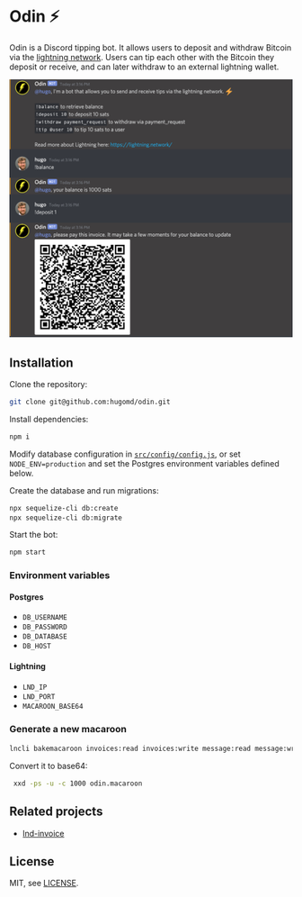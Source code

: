 # Odin ⚡

Odin is a Discord tipping bot. It allows users to deposit and withdraw Bitcoin via the [lightning network](https://lightning.network). Users can tip each other with the Bitcoin they deposit or receive, and can later withdraw to an external lightning wallet.

![Screenshot of Odin being used in a Discord channel](./screenshot.png)

## Installation

Clone the repository:
```bash
git clone git@github.com:hugomd/odin.git
```

Install dependencies:
```bash
npm i
```

Modify database configuration in [`src/config/config.js`](./src/config/config.js), or set `NODE_ENV=production` and set the Postgres environment variables defined below.

Create the database and run migrations:
```bash
npx sequelize-cli db:create
npx sequelize-cli db:migrate
```

Start the bot:
```bash
npm start
```


### Environment variables
#### Postgres
* `DB_USERNAME`
* `DB_PASSWORD`
* `DB_DATABASE`
* `DB_HOST`

#### Lightning
* `LND_IP`
* `LND_PORT`
* `MACAROON_BASE64`

### Generate a new macaroon
```bash
lncli bakemacaroon invoices:read invoices:write message:read message:write offchain:read offchain:write --save_to odin.macaroon
```

Convert it to base64:
```bash
 xxd -ps -u -c 1000 odin.macaroon
```

## Related projects
* [lnd-invoice](https://github.com/hugomd/lnd-invoice)

## License
MIT, see [LICENSE](./LICENSE).
